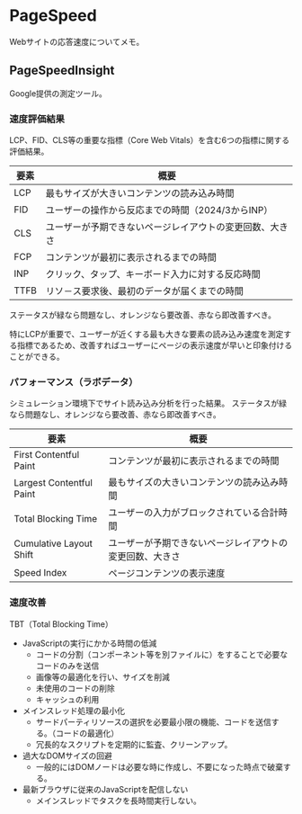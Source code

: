 # PageSpeed

Webサイトの応答速度についてメモ。


## PageSpeedInsight

Google提供の測定ツール。

### 速度評価結果

LCP、FID、CLS等の重要な指標（Core Web Vitals）を含む6つの指標に関する評価結果。

| 要素 | 概要                                                     |
| ---- | -------------------------------------------------------- |
| LCP  | 最もサイズが大きいコンテンツの読み込み時間               |
| FID  | ユーザーの操作から反応までの時間（2024/3からINP）        |
| CLS  | ユーザーが予期できないページレイアウトの変更回数、大きさ |
| FCP  | コンテンツが最初に表示されるまでの時間                   |
| INP  | クリック、タップ、キーボード入力に対する反応時間         |
| TTFB | リソ－ス要求後、最初のデータが届くまでの時間             |

ステータスが緑なら問題なし、オレンジなら要改善、赤なら即改善すべき。

特にLCPが重要で、ユーザーが近くする最も大きな要素の読み込み速度を測定する指標であるため、改善すればユーザーにページの表示速度が早いと印象付けることができる。

### パフォーマンス（ラボデータ）

シミュレーション環境下でサイト読み込み分析を行った結果。
ステータスが緑なら問題なし、オレンジなら要改善、赤なら即改善すべき。

| 要素                     | 概要                                                     |
| ------------------------ | -------------------------------------------------------- |
| First Contentful Paint   | コンテンツが最初に表示されるまでの時間                   |
| Largest Contentful Paint | 最もサイズの大きいコンテンツの読み込み時間               |
| Total Blocking Time      | ユーザーの入力がブロックされている合計時間               |
| Cumulative Layout Shift  | ユーザーが予期できないページレイアウトの変更回数、大きさ |
| Speed Index              | ページコンテンツの表示速度                               |

### 速度改善

TBT（Total Blocking Time）
- JavaScriptの実行にかかる時間の低減
  - コードの分割（コンポーネント等を別ファイルに）をすることで必要なコードのみを送信
  - 画像等の最適化を行い、サイズを削減
  - 未使用のコードの削除
  - キャッシュの利用
- メインスレッド処理の最小化
  - サードパーティリソースの選択を必要最小限の機能、コードを送信する。（コードの最適化）
  - 冗長的なスクリプトを定期的に監査、クリーンアップ。
- 過大なDOMサイズの回避
  - 一般的にはDOMノードは必要な時に作成し、不要になった時点で破棄する。
- 最新ブラウザに従来のJavaScriptを配信しない
  - メインスレッドでタスクを長時間実行しない。